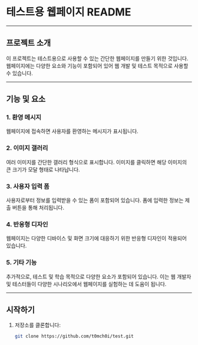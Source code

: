 # 테스트용 웹페이지 README

---

## 프로젝트 소개

이 프로젝트는 테스트용으로 사용할 수 있는 간단한 웹페이지를 만들기 위한 것입니다. 웹페이지에는 다양한 요소와 기능이 포함되어 있어 웹 개발 및 테스트 목적으로 사용할 수 있습니다.

---

## 기능 및 요소

### 1. 환영 메시지

웹페이지에 접속하면 사용자를 환영하는 메시지가 표시됩니다.

### 2. 이미지 갤러리

여러 이미지를 간단한 갤러리 형식으로 표시합니다. 이미지를 클릭하면 해당 이미지의 큰 크기가 모달 형태로 나타납니다.

### 3. 사용자 입력 폼

사용자로부터 정보를 입력받을 수 있는 폼이 포함되어 있습니다. 폼에 입력한 정보는 제출 버튼을 통해 처리됩니다.

### 4. 반응형 디자인

웹페이지는 다양한 디바이스 및 화면 크기에 대응하기 위한 반응형 디자인이 적용되어 있습니다.

### 5. 기타 기능

추가적으로, 테스트 및 학습 목적으로 다양한 요소가 포함되어 있습니다. 이는 웹 개발자 및 테스터들이 다양한 시나리오에서 웹페이지를 실험하는 데 도움이 됩니다.

---

## 시작하기

1. 저장소를 클론합니다:

   ```bash
   git clone https://github.com/t0mch0i/test.git
